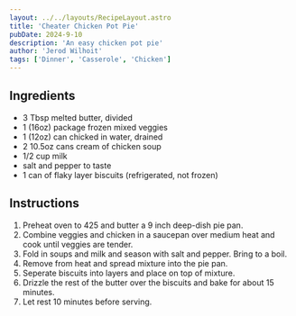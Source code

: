 ```yaml
---
layout: ../../layouts/RecipeLayout.astro
title: 'Cheater Chicken Pot Pie'
pubDate: 2024-9-10
description: 'An easy chicken pot pie'
author: 'Jerod Wilhoit'
tags: ['Dinner', 'Casserole', 'Chicken']
---
```

<h2 class='text-2xl py-4'>Ingredients</h2>
<ul class='list-disc ms-4 ps-4 py-2'>
    <li>3 Tbsp melted butter, divided</li>
    <li>1 (16oz) package frozen mixed veggies</li>
    <li>1 (12oz) can chicked in water, drained</li>
    <li>2 10.5oz cans cream of chicken soup</li>
    <li>1/2 cup milk</li>
    <li>salt and pepper to taste</li>
    <li>1 can of flaky layer biscuits (refrigerated, not frozen)</li>
</ul>
<h2 class='text-2xl py-4'>Instructions</h2>
<ol class='list-decimal ms-4 ps-4 py-2'>
    <li>Preheat oven to 425 and butter a 9 inch deep-dish pie pan.</li>
    <li>Combine veggies and chicken in a saucepan over medium heat and cook until veggies are tender.</li>
    <li>Fold in soups and milk and season with salt and pepper. Bring to a boil.</li>
    <li>Remove from heat and spread mixture into the pie pan.</li>
    <li>Seperate biscuits into layers and place on top of mixture.</li>
    <li>Drizzle the rest of the butter over the biscuits and bake for about 15 minutes.</li>
    <li>Let rest 10 minutes before serving.</li>
</ol>